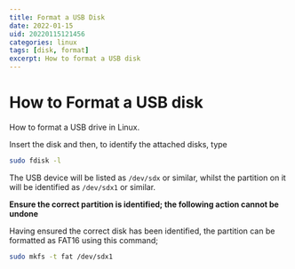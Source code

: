 ```yaml
---
title: Format a USB Disk 
date: 2022-01-15
uid: 20220115121456 
categories: linux 
tags: [disk, format]
excerpt: How to format a USB disk 
---
```


# How to Format a USB disk

How to format a USB drive in Linux.

Insert the disk and then, to identify the attached disks, type

```bash
sudo fdisk -l
```

The USB device will be listed as `/dev/sdx` or similar, whilst the partition on it will be identified as `/dev/sdx1` or similar.

**Ensure the correct partition is identified; the following action cannot be undone**

Having ensured the correct disk has been identified, the partition can be formatted as FAT16 using this command;

```bash
sudo mkfs -t fat /dev/sdx1
```
